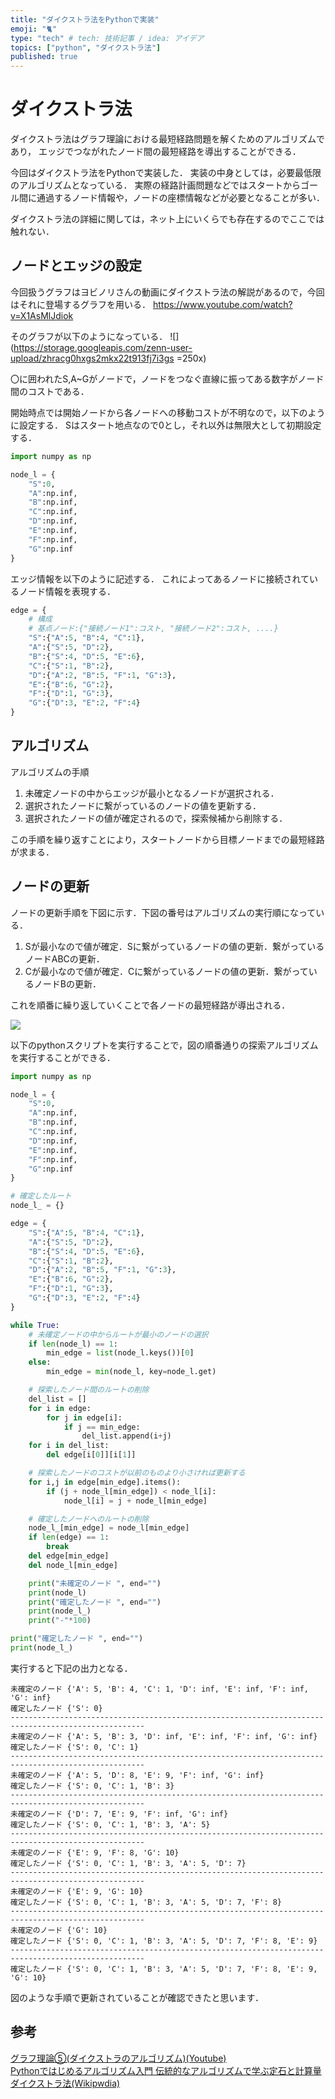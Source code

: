 ```yaml
---
title: "ダイクストラ法をPythonで実装"
emoji: "🐈"
type: "tech" # tech: 技術記事 / idea: アイデア
topics: ["python", "ダイクストラ法"]
published: true
---
```


# ダイクストラ法

ダイクストラ法はグラフ理論における最短経路問題を解くためのアルゴリズムであり，
エッジでつながれたノード間の最短経路を導出することができる．

今回はダイクストラ法をPythonで実装した．
実装の中身としては，必要最低限のアルゴリズムとなっている．
実際の経路計画問題などではスタートからゴール間に通過するノード情報や，ノードの座標情報などが必要となることが多い．

ダイクストラ法の詳細に関しては，ネット上にいくらでも存在するのでここでは触れない．

## ノードとエッジの設定

今回扱うグラフはヨビノリさんの動画にダイクストラ法の解説があるので，今回はそれに登場するグラフを用いる．
https://www.youtube.com/watch?v=X1AsMlJdiok

そのグラフが以下のようになっている．
![](https://storage.googleapis.com/zenn-user-upload/zhracg0hxgs2mkx22t913fj7i3gs =250x)

〇に囲われたS,A~Gがノードで，ノードをつなぐ直線に振ってある数字がノード間のコストである．

開始時点では開始ノードから各ノードへの移動コストが不明なので，以下のように設定する．
Sはスタート地点なので0とし，それ以外は無限大として初期設定する．

```python
import numpy as np

node_l = {
    "S":0,
    "A":np.inf,
    "B":np.inf,
    "C":np.inf,
    "D":np.inf,
    "E":np.inf,
    "F":np.inf,
    "G":np.inf
}
```

エッジ情報を以下のように記述する．
これによってあるノードに接続されているノード情報を表現する．

```python
edge = {
    # 構成
    # 基点ノード:{"接続ノード1":コスト, "接続ノード2":コスト, ....}
    "S":{"A":5, "B":4, "C":1},
    "A":{"S":5, "D":2},
    "B":{"S":4, "D":5, "E":6},
    "C":{"S":1, "B":2},
    "D":{"A":2, "B":5, "F":1, "G":3},
    "E":{"B":6, "G":2},
    "F":{"D":1, "G":3},
    "G":{"D":3, "E":2, "F":4}
}
```

## アルゴリズム

アルゴリズムの手順
1. 未確定ノードの中からエッジが最小となるノードが選択される．
2. 選択されたノードに繋がっているのノードの値を更新する．
3. 選択されたノードの値が確定されるので，探索候補から削除する．

この手順を繰り返すことにより，スタートノードから目標ノードまでの最短経路が求まる．

## ノードの更新


ノードの更新手順を下図に示す．下図の番号はアルゴリズムの実行順になっている．
1. Sが最小なので値が確定．Sに繋がっているノードの値の更新．繋がっているノードABCの更新．
2. Cが最小なので値が確定．Cに繋がっているノードの値の更新．繋がっているノードBの更新．

これを順番に繰り返していくことで各ノードの最短経路が導出される．

![](https://storage.googleapis.com/zenn-user-upload/2bmf3bp27j3cck1nrxw9xe0oo1qy)

以下のpythonスクリプトを実行することで，図の順番通りの探索アルゴリズムを実行することができる．

```python
import numpy as np

node_l = {
    "S":0,
    "A":np.inf,
    "B":np.inf,
    "C":np.inf,
    "D":np.inf,
    "E":np.inf,
    "F":np.inf,
    "G":np.inf
}

# 確定したルート
node_l_ = {}

edge = {
    "S":{"A":5, "B":4, "C":1},
    "A":{"S":5, "D":2},
    "B":{"S":4, "D":5, "E":6},
    "C":{"S":1, "B":2},
    "D":{"A":2, "B":5, "F":1, "G":3},
    "E":{"B":6, "G":2},
    "F":{"D":1, "G":3},
    "G":{"D":3, "E":2, "F":4}
}

while True:
    # 未確定ノードの中からルートが最小のノードの選択
    if len(node_l) == 1:
        min_edge = list(node_l.keys())[0]
    else:
        min_edge = min(node_l, key=node_l.get)

    # 探索したノード間のルートの削除
    del_list = []
    for i in edge:
        for j in edge[i]:
            if j == min_edge:
                del_list.append(i+j)
    for i in del_list:
        del edge[i[0]][i[1]]

    # 探索したノードのコストが以前のものより小さければ更新する
    for i,j in edge[min_edge].items():
        if (j + node_l[min_edge]) < node_l[i]:
            node_l[i] = j + node_l[min_edge]

    # 確定したノードへのルートの削除
    node_l_[min_edge] = node_l[min_edge]
    if len(edge) == 1:
        break
    del edge[min_edge]
    del node_l[min_edge]

    print("未確定のノード ", end="")
    print(node_l)
    print("確定したノード ", end="")
    print(node_l_)
    print("-"*100)

print("確定したノード ", end="")
print(node_l_)
```

実行すると下記の出力となる．

```
未確定のノード {'A': 5, 'B': 4, 'C': 1, 'D': inf, 'E': inf, 'F': inf, 'G': inf}
確定したノード {'S': 0}
----------------------------------------------------------------------------------------------------
未確定のノード {'A': 5, 'B': 3, 'D': inf, 'E': inf, 'F': inf, 'G': inf}
確定したノード {'S': 0, 'C': 1}
----------------------------------------------------------------------------------------------------
未確定のノード {'A': 5, 'D': 8, 'E': 9, 'F': inf, 'G': inf}
確定したノード {'S': 0, 'C': 1, 'B': 3}
----------------------------------------------------------------------------------------------------
未確定のノード {'D': 7, 'E': 9, 'F': inf, 'G': inf}
確定したノード {'S': 0, 'C': 1, 'B': 3, 'A': 5}
----------------------------------------------------------------------------------------------------
未確定のノード {'E': 9, 'F': 8, 'G': 10}
確定したノード {'S': 0, 'C': 1, 'B': 3, 'A': 5, 'D': 7}
----------------------------------------------------------------------------------------------------
未確定のノード {'E': 9, 'G': 10}
確定したノード {'S': 0, 'C': 1, 'B': 3, 'A': 5, 'D': 7, 'F': 8}
----------------------------------------------------------------------------------------------------
未確定のノード {'G': 10}
確定したノード {'S': 0, 'C': 1, 'B': 3, 'A': 5, 'D': 7, 'F': 8, 'E': 9}
----------------------------------------------------------------------------------------------------
確定したノード {'S': 0, 'C': 1, 'B': 3, 'A': 5, 'D': 7, 'F': 8, 'E': 9, 'G': 10}
```

図のような手順で更新されていることが確認できたと思います．

## 参考
[グラフ理論⑤(ダイクストラのアルゴリズム)(Youtube)](https://www.youtube.com/watch?v=X1AsMlJdiok)  
[Pythonではじめるアルゴリズム入門 伝統的なアルゴリズムで学ぶ定石と計算量](https://www.amazon.co.jp/Python%E3%81%A7%E3%81%AF%E3%81%98%E3%82%81%E3%82%8B%E3%82%A2%E3%83%AB%E3%82%B4%E3%83%AA%E3%82%BA%E3%83%A0%E5%85%A5%E9%96%80-%E4%BC%9D%E7%B5%B1%E7%9A%84%E3%81%AA%E3%82%A2%E3%83%AB%E3%82%B4%E3%83%AA%E3%82%BA%E3%83%A0%E3%81%A7%E5%AD%A6%E3%81%B6%E5%AE%9A%E7%9F%B3%E3%81%A8%E8%A8%88%E7%AE%97%E9%87%8F-%E5%A2%97%E4%BA%95-%E6%95%8F%E5%85%8B-ebook/dp/B0822N5RMS/ref=sr_1_1_sspa?__mk_ja_JP=%E3%82%AB%E3%82%BF%E3%82%AB%E3%83%8A&keywords=python+%E3%82%A2%E3%83%AB%E3%82%B4%E3%83%AA%E3%82%BA%E3%83%A0&qid=1584696037&sr=8-1-spons&psc=1&spLa=ZW5jcnlwdGVkUXVhbGlmaWVyPUEyMTVGNDNUQzVRTU05JmVuY3J5cHRlZElkPUEwNDg1MTE4MTRJVkVOVlpVWklEMCZlbmNyeXB0ZWRBZElkPUEyTFRTUVc2SlA5TkszJndpZGdldE5hbWU9c3BfYXRmJmFjdGlvbj1jbGlja1JlZGlyZWN0JmRvTm90TG9nQ2xpY2s9dHJ1ZQ==)
[ダイクストラ法(Wikipwdia)](https://ja.wikipedia.org/wiki/%E3%82%B0%E3%83%A9%E3%83%95%E7%90%86%E8%AB%96)